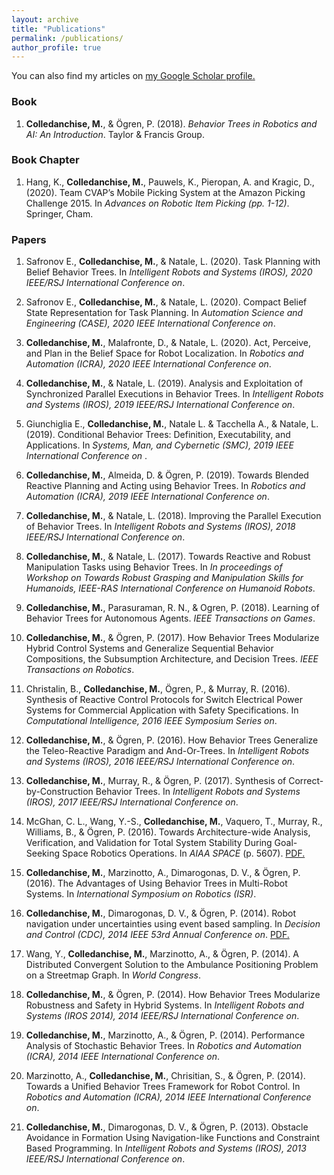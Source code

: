 ```yaml
---
layout: archive
title: "Publications"
permalink: /publications/
author_profile: true
---
```


<p>You can also find my articles on <u><a href="https://scholar.google.it/citations?user=Wo1eKDoAAAAJ&hl=it" target="_blank" >my Google Scholar profile</a>.</u></p>

### Book
1. **Colledanchise, M.**, &amp; Ögren, P. (2018). <i>Behavior Trees in Robotics and AI: An Introduction</i>. Taylor &amp; Francis Group.
 
 
### Book Chapter
1. Hang, K., **Colledanchise, M.**, Pauwels, K., Pieropan, A. and Kragic, D., (2020). Team CVAP’s Mobile Picking System at the Amazon Picking Challenge 2015. In <i> Advances on Robotic Item Picking (pp. 1-12)</i>. Springer, Cham.
  
### Papers

1. Safronov E., **Colledanchise, M.**, &amp; Natale, L. (2020). Task Planning with Belief Behavior Trees. In <i>Intelligent Robots and Systems (IROS), 2020 IEEE/RSJ International Conference on</i>.

1. Safronov E., **Colledanchise, M.**, &amp; Natale, L. (2020). Compact Belief State Representation for Task Planning. In <i>Automation Science and Engineering (CASE), 2020 IEEE International Conference on</i>.

1. **Colledanchise, M.**, Malafronte, D., &amp; Natale, L. (2020). Act, Perceive, and Plan in the Belief Space for Robot Localization. In <i>Robotics and Automation (ICRA), 2020 IEEE International Conference on</i>.

1. **Colledanchise, M.**, &amp; Natale, L. (2019). Analysis and Exploitation of Synchronized Parallel Executions in Behavior Trees. In <i>Intelligent Robots and Systems (IROS), 2019 IEEE/RSJ International Conference on</i>.

1. Giunchiglia E., **Colledanchise, M.**, Natale L. &amp; Tacchella A., &amp; Natale, L. (2019). Conditional Behavior Trees: Definition, Executability, and Applications. In <i>Systems, Man, and Cybernetic (SMC), 2019 IEEE International Conference on </i>.

1. **Colledanchise, M.**, Almeida, D. &amp; Ögren, P. (2019). Towards Blended Reactive Planning and Acting using Behavior Trees. In <i>Robotics and Automation (ICRA), 2019 IEEE International Conference on</i>.

1. **Colledanchise, M.**, &amp; Natale, L. (2018). Improving the Parallel Execution of Behavior Trees. In <i>Intelligent Robots and Systems (IROS), 2018 IEEE/RSJ International Conference on</i>.

1. **Colledanchise, M.**, &amp; Natale, L. (2017). Towards Reactive and Robust Manipulation Tasks using Behavior Trees. In <i>In proceedings of Workshop on Towards Robust Grasping and Manipulation Skills for Humanoids, IEEE-RAS International Conference on Humanoid Robots</i>.

1. **Colledanchise, M.**, Parasuraman, R. N., &amp; Ogren, P. (2018). Learning of Behavior Trees for Autonomous Agents. <i>IEEE Transactions on Games</i>.

1. **Colledanchise, M.**, &amp; Ögren, P. (2017). How Behavior Trees Modularize Hybrid Control Systems and Generalize Sequential Behavior Compositions, the Subsumption  Architecture, and Decision Trees. <i>IEEE Transactions on Robotics</i>.

1. Christalin, B., **Colledanchise, M.**, Ögren, P., &amp; Murray, R. (2016). Synthesis of Reactive Control Protocols for Switch Electrical Power Systems for Commercial Application with Safety Specifications. In <i>Computational Intelligence, 2016 IEEE Symposium Series on</i>.

1. **Colledanchise, M.**, &amp; Ögren, P. (2016). How Behavior Trees Generalize the Teleo-Reactive Paradigm and And-Or-Trees. In <i>Intelligent Robots and Systems (IROS), 2016 IEEE/RSJ International Conference on</i>.

1. **Colledanchise, M.**, Murray, R., &amp; Ögren, P. (2017). Synthesis of Correct-by-Construction Behavior Trees. In <i>Intelligent Robots and Systems (IROS), 2017 IEEE/RSJ International Conference on</i>.

1. McGhan, C. L., Wang, Y.-S., **Colledanchise, M.**, Vaquero, T., Murray, R., Williams, B., &amp; Ögren, P. (2016). Towards Architecture-wide Analysis, Verification, and Validation for Total System Stability During Goal-Seeking Space Robotics Operations. In <i>AIAA SPACE</i> (p. 5607). <a href="https://miccol.github.io/files/SPACE2016.pdf" target="_blank">PDF.</a>

1. **Colledanchise, M.**, Marzinotto, A., Dimarogonas, D. V., &amp; Ögren, P. (2016). The Advantages of Using Behavior Trees in Multi-Robot Systems. In <i>International Symposium on Robotics (ISR)</i>.

1. **Colledanchise, M.**, Dimarogonas, D. V., &amp; Ögren, P. (2014). Robot navigation under uncertainties using event based sampling. In <i>Decision and Control (CDC), 2014 IEEE 53rd Annual Conference on</i>. <a href="https://miccol.github.io/files/CDC14.pdf" target="_blank">PDF.</a>

1. Wang, Y., **Colledanchise, M.**, Marzinotto, A., &amp; Ögren, P. (2014). A Distributed Convergent Solution to the Ambulance Positioning Problem on a Streetmap Graph. In <i>World Congress</i>.

1. **Colledanchise, M.**, &amp; Ögren, P. (2014). How Behavior Trees Modularize Robustness and Safety in Hybrid Systems. In <i>Intelligent Robots and Systems (IROS 2014), 2014 IEEE/RSJ International Conference on</i>.

1. **Colledanchise, M.**, Marzinotto, A., &amp; Ögren, P. (2014). Performance Analysis of Stochastic Behavior Trees. In <i>Robotics and Automation (ICRA), 2014 IEEE International Conference on</i>.

1. Marzinotto, A., **Colledanchise, M.**, Chrisitian, S., &amp; Ögren, P. (2014). Towards a Unified Behavior Trees Framework for Robot Control. In <i>Robotics and Automation (ICRA), 2014 IEEE International Conference on</i>.

1. **Colledanchise, M.**, Dimarogonas, D. V., &amp; Ögren, P. (2013). Obstacle Avoidance in Formation Using Navigation-like Functions and Constraint Based Programming. In <i>Intelligent Robots and Systems (IROS), 2013 IEEE/RSJ  International Conference on</i>.






